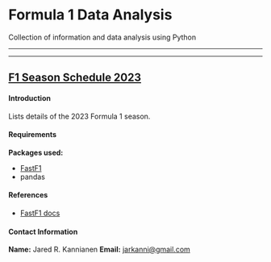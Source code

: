 # Formula 1 Data Analysis
Collection of information and data analysis using Python

---
---

## [F1 Season Schedule 2023](https://github.com/JarKanni/F1/blob/main/schedule.py)
#### Introduction
Lists details of the 2023 Formula 1 season.

#### Requirements
**Packages used:**
- [FastF1](https://github.com/theOehrly/Fast-F1)
- pandas

#### References
- [FastF1 docs](https://theoehrly.github.io/Fast-F1/)

#### Contact Information
**Name:** Jared R. Kannianen
**Email:** jarkanni@gmail.com
